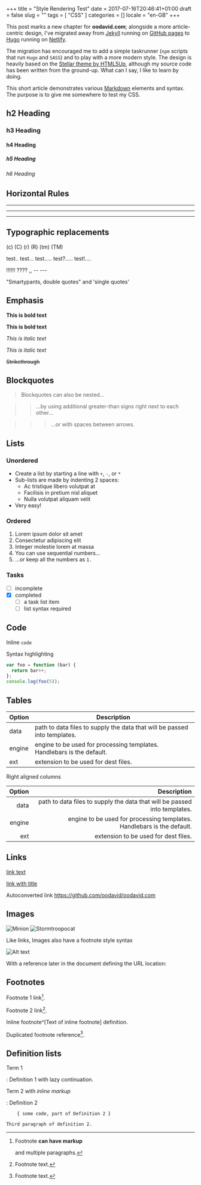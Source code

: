+++
title = "Style Rendering Test"
date = 2017-07-16T20:46:41+01:00
draft = false
slug = ""
tags = [ "CSS" ]
categories = []
locale = "en-GB"
+++

This post marks a new chapter for **oodavid.com**; alongside a more article-centric design, I've migrated away from [Jekyll](https://jekyllrb.com) running on [GitHub pages](https://pages.github.com/) to [Hugo](https://gohugo.io/) running on [Netlify](https://netlify.com).

The migration has encouraged me to add a simple taskrunner (`npm` scripts that run `Hugo` and `SASS`) and to play with a more modern style. The design is heavily based on the [Stellar theme by HTML5Up](https://html5up.net/stellar), although my source code has been written from the ground-up. What can I say, I like to learn by doing.

<!--more-->

This short article demonstrates various [Markdown](https://en.wikipedia.org/wiki/Markdown) elements and syntax. The purpose is to give me somewhere to test my CSS.

## h2 Heading
### h3 Heading
#### h4 Heading
##### h5 Heading
###### h6 Heading

## Horizontal Rules

___

---

***


## Typographic replacements

(c) (C) (r) (R) (tm) (TM)

test.. test... test..... test?..... test!....

!!!!!! ???? ,,  -- ---

"Smartypants, double quotes" and 'single quotes'


## Emphasis

**This is bold text**

__This is bold text__

*This is italic text*

_This is italic text_

~~Strikethrough~~


## Blockquotes


> Blockquotes can also be nested...

> > ...by using additional greater-than signs right next to each other...

> > > ...or with spaces between arrows.


## Lists

### Unordered

+ Create a list by starting a line with `+`, `-`, or `*`
+ Sub-lists are made by indenting 2 spaces:
    - Ac tristique libero volutpat at
    - Facilisis in pretium nisl aliquet
    - Nulla volutpat aliquam velit
+ Very easy!

### Ordered

1. Lorem ipsum dolor sit amet
2. Consectetur adipiscing elit
3. Integer molestie lorem at massa
1. You can use sequential numbers...
1. ...or keep all the numbers as `1.`

### Tasks

* [ ] incomplete
* [x] completed
    * [ ] a task list item
    * [ ] list syntax required

## Code

Inline `code`

Syntax highlighting

``` js
var foo = function (bar) {
  return bar++;
};
console.log(foo(5));
```

## Tables

| Option | Description |
| ------ | ----------- |
| data   | path to data files to supply the data that will be passed into templates. |
| engine | engine to be used for processing templates. Handlebars is the default. |
| ext    | extension to be used for dest files. |

Right aligned columns

| Option | Description |
| ------:| -----------:|
| data   | path to data files to supply the data that will be passed into templates. |
| engine | engine to be used for processing templates. Handlebars is the default. |
| ext    | extension to be used for dest files. |


## Links

[link text](https://github.com/oodavid/oodavid.com)

[link with title](https://github.com/oodavid/oodavid.com "title text!")

Autoconverted link https://github.com/oodavid/oodavid.com


## Images

![Minion](https://octodex.github.com/images/minion.png)
![Stormtroopocat](https://octodex.github.com/images/stormtroopocat.jpg "The Stormtroopocat")

Like links, Images also have a footnote style syntax

![Alt text][id]

With a reference later in the document defining the URL location:

[id]: https://octodex.github.com/images/dojocat.jpg  "The Dojocat"


## Footnotes

Footnote 1 link[^first].

Footnote 2 link[^second].

Inline footnote^[Text of inline footnote] definition.

Duplicated footnote reference[^second].

[^first]: Footnote **can have markup**

    and multiple paragraphs.

[^second]: Footnote text.


## Definition lists

Term 1

:   Definition 1
with lazy continuation.

Term 2 with *inline markup*

:   Definition 2

        { some code, part of Definition 2 }

    Third paragraph of definition 2.
